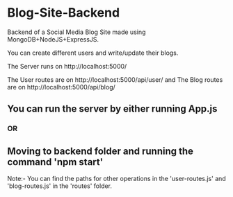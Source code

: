 # Blog-Site-Backend
Backend of a Social Media Blog Site made using MongoDB+NodeJS+ExpressJS.

You can create different users and write/update their blogs.

The Server runs on http://localhost:5000/

The User routes are on http://localhost:5000/api/user/
and The Blog routes are on http://localhost:5000/api/blog/
## You can run the server by either running App.js
### OR
## Moving to backend folder and running the command 'npm start'
Note:- You can find the paths for other operations in the 'user-routes.js' and 'blog-routes.js' in the 'routes' folder.
